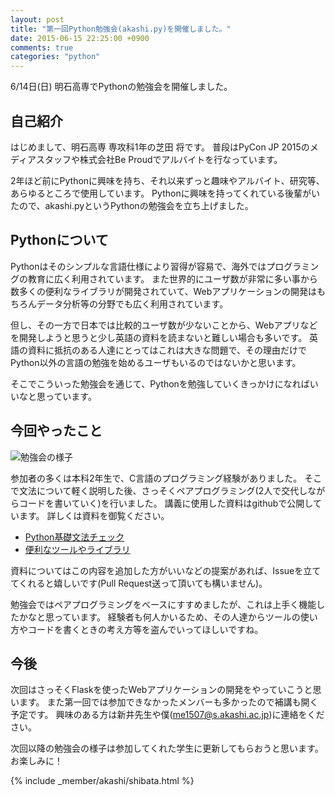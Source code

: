 ```yaml
---
layout: post
title: "第一回Python勉強会(akashi.py)を開催しました。"
date: 2015-06-15 22:25:00 +0900
comments: true
categories: "python"
---
```


6/14日(日) 明石高専でPythonの勉強会を開催しました。

## 自己紹介

はじめまして、明石高専 専攻科1年の芝田 将です。
普段はPyCon JP 2015のメディアスタッフや株式会社Be Proudでアルバイトを行なっています。

2年ほど前にPythonに興味を持ち、それ以来ずっと趣味やアルバイト、研究等、あらゆるところで使用しています。
Pythonに興味を持ってくれている後輩がいたので、akashi.pyというPythonの勉強会を立ち上げました。


## Pythonについて

Pythonはそのシンプルな言語仕様により習得が容易で、海外ではプログラミングの教育に広く利用されています。
また世界的にユーザ数が非常に多い事から数多くの便利なライブラリが開発されていて、Webアプリケーションの開発はもちろんデータ分析等の分野でも広く利用されています。

但し、その一方で日本では比較的ユーザ数が少ないことから、Webアプリなどを開発しようと思うと少し英語の資料を読まないと難しい場合も多いです。
英語の資料に抵抗のある人達にとってはこれは大きな問題で、その理由だけでPython以外の言語の勉強を始めるユーザもいるのではないかと思います。

そこでこういった勉強会を通じて、Pythonを勉強していくきっかけになればいいなと思っています。



## 今回やったこと

![勉強会の様子](/assets/images/blog/2015-06-15/the-first-study-meeting-of-python-is-held/eyecatch.jpg)


参加者の多くは本科2年生で、C言語のプログラミング経験がありました。
そこで文法について軽く説明した後、さっそくペアプログラミング(2人で交代しながらコードを書いていく)を行いました。
講義に使用した資料はgithubで公開しています。
詳しくは資料を御覧ください。

* [Python基礎文法チェック](https://github.com/c-bata/akashipy/blob/master/notebooks/python_grammer.ipynb)
* [便利なツールやライブラリ](https://github.com/c-bata/akashipy/blob/master/notebooks/tools_and_libraries.ipynb)

資料についてはこの内容を追加した方がいいなどの提案があれば、Issueを立ててくれると嬉しいです(Pull Request送って頂いても構いません)。


勉強会ではペアプログラミングをベースにすすめましたが、これは上手く機能したかなと思っています。
経験者も何人かいるため、その人達からツールの使い方やコードを書くときの考え方等を盗んでいってほしいですね。


## 今後

次回はさっそくFlaskを使ったWebアプリケーションの開発をやっていこうと思います。
また第一回では参加できなかったメンバーも多かったので補講も開く予定です。
興味のある方は新井先生や僕(me1507@s.akashi.ac.jp)に連絡をください。

次回以降の勉強会の様子は参加してくれた学生に更新してもらおうと思います。
お楽しみに！


{% include _member/akashi/shibata.html %}